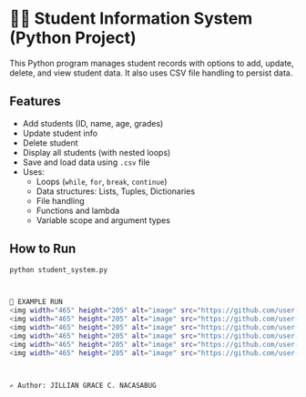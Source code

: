 # 🧑‍🎓 Student Information System (Python Project)

This Python program manages student records with options to add, update, delete, and view student data. It also uses CSV file handling to persist data.

## Features
- Add students (ID, name, age, grades)
- Update student info
- Delete student
- Display all students (with nested loops)
- Save and load data using `.csv` file
- Uses:
  - Loops (`while`, `for`, `break`, `continue`)
  - Data structures: Lists, Tuples, Dictionaries
  - File handling
  - Functions and lambda
  - Variable scope and argument types

## How to Run

```bash
python student_system.py



📂 EXAMPLE RUN
<img width="465" height="205" alt="image" src="https://github.com/user-attachments/assets/721a93ab-3c6f-4ccd-83e5-fe1e7fddd098" />
<img width="465" height="205" alt="image" src="https://github.com/user-attachments/assets/c089110a-7363-46a1-8647-a2f281842375" />
<img width="465" height="205" alt="image" src="https://github.com/user-attachments/assets/9d7c1ac2-bccf-446f-b979-9bea9164f14b" />
<img width="465" height="205" alt="image" src="https://github.com/user-attachments/assets/ea20163c-f11b-43a6-9106-73d79398cfc6" />
<img width="465" height="205" alt="image" src="https://github.com/user-attachments/assets/c03be30e-3dd7-4904-a4b9-0c930ba8cdd8" />
<img width="465" height="205" alt="image" src="https://github.com/user-attachments/assets/8b2732ac-3f4b-48ab-951b-5804e8072b3b" />



✍️ Author: JILLIAN GRACE C. NACASABUG













